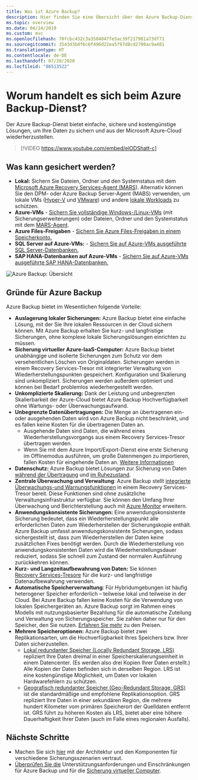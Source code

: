 ```yaml
---
title: Was ist Azure Backup?
description: Hier finden Sie eine Übersicht über den Azure Backup-Dienst und erfahren, wie er zu Ihrer Strategie für Geschäftskontinuität und Notfallwiederherstellung (Business Continuity & Disaster Recovery, BCDR) beiträgt.
ms.topic: overview
ms.date: 04/24/2019
ms.custom: mvc
ms.openlocfilehash: 70fcbc432c3a3584047fe5ac39f217981a73df71
ms.sourcegitcommit: 3543d3b4f6c6f496d22ea5f97d8cd2700ac9a481
ms.translationtype: HT
ms.contentlocale: de-DE
ms.lasthandoff: 07/20/2020
ms.locfileid: "86513522"
---
```

# <a name="what-is-the-azure-backup-service"></a>Worum handelt es sich beim Azure Backup-Dienst?

Der Azure Backup-Dienst bietet einfache, sichere und kostengünstige Lösungen, um Ihre Daten zu sichern und aus der Microsoft Azure-Cloud wiederherzustellen.

> [!VIDEO https://www.youtube.com/embed/elODShatt-c]

## <a name="what-can-i-back-up"></a>Was kann gesichert werden?

- **Lokal:** Sichern Sie Dateien, Ordner und den Systemstatus mit dem [Microsoft Azure Recovery Services-Agent (MARS](backup-support-matrix-mars-agent.md)). Alternativ können Sie den DPM- oder Azure Backup Server-Agent (MABS) verwenden, um lokale VMs ([Hyper-V](back-up-hyper-v-virtual-machines-mabs.md) und [VMware](backup-azure-backup-server-vmware.md)) und andere [lokale Workloads](backup-mabs-protection-matrix.md) zu schützen.
- **Azure-VMs** - [Sichern Sie vollständige Windows-/Linux-VMs](backup-azure-vms-introduction.md) (mit Sicherungserweiterungen) oder Dateien, Ordner und den Systemstatus mit dem [MARS-Agent](backup-azure-manage-mars.md).
- **Azure Files-Freigaben** - [Sichern Sie Azure Files-Freigaben in einem Speicherkonto.](backup-afs.md)
- **SQL Server auf Azure-VMs:**  -  [Sichern Sie auf Azure-VMs ausgeführte SQL Server-Datenbanken.](backup-azure-sql-database.md)
- **SAP HANA-Datenbanken auf Azure-VMs** - [Sichern Sie auf Azure-VMs ausgeführte SAP HANA-Datenbanken.](backup-azure-sap-hana-database.md)

![Azure Backup: Übersicht](./media/backup-overview/azure-backup-overview.png)

## <a name="why-use-azure-backup"></a>Gründe für Azure Backup

Azure Backup bietet im Wesentlichen folgende Vorteile:

- **Auslagerung lokaler Sicherungen:** Azure Backup bietet eine einfache Lösung, mit der Sie Ihre lokalen Ressourcen in der Cloud sichern können. Mit Azure Backup erhalten Sie kurz- und langfristige Sicherungen, ohne komplexe lokale Sicherungslösungen einrichten zu müssen.
- **Sicherung virtueller Azure-IaaS-Computer:** Azure Backup bietet unabhängige und isolierte Sicherungen zum Schutz vor dem versehentlichen Löschen von Originaldaten. Sicherungen werden in einem Recovery Services-Tresor mit integrierter Verwaltung von Wiederherstellungspunkten gespeichert. Konfiguration und Skalierung sind unkompliziert. Sicherungen werden außerdem optimiert und können bei Bedarf problemlos wiederhergestellt werden.
- **Unkomplizierte Skalierung:** Dank der Leistung und unbegrenzten Skalierbarkeit der Azure-Cloud bietet Azure Backup Hochverfügbarkeit ohne Wartungs- oder Überwachungsaufwand.
- **Unbegrenzte Datenübertragungen:** Die Menge an übertragenen ein- oder ausgehenden Daten wird von Azure Backup nicht beschränkt, und es fallen keine Kosten für die übertragenen Daten an.
  - Ausgehende Daten sind Daten, die während eines Wiederherstellungsvorgangs aus einem Recovery Services-Tresor übertragen werden.
  - Wenn Sie mit dem Azure Import/Export-Dienst eine erste Sicherung im Offlinemodus ausführen, um große Datenmengen zu importieren, fallen Kosten für eingehende Daten an.  [Weitere Informationen](backup-azure-backup-import-export.md)
- **Datenschutz:** Azure Backup bietet Lösungen zur Sicherung von Daten [während der Übertragung](backup-azure-security-feature.md) und [im Ruhezustand](backup-azure-security-feature-cloud.md).
- **Zentrale Überwachung und Verwaltung**: Azure Backup stellt [integrierte Überwachungs-und Warnungsfunktionen](backup-azure-monitoring-built-in-monitor.md) in einem Recovery Services-Tresor bereit. Diese Funktionen sind ohne zusätzliche Verwaltungsinfrastruktur verfügbar. Sie können den Umfang Ihrer Überwachung und Berichterstellung auch mit [Azure Monitor](backup-azure-monitoring-use-azuremonitor.md) erweitern.
- **Anwendungskonsistente Sicherungen:** Eine anwendungskonsistente Sicherung bedeutet, dass ein Wiederherstellungspunkt alle erforderlichen Daten zum Wiederherstellen der Sicherungskopie enthält. Azure Backup umfasst anwendungskonsistente Sicherungen, sodass sichergestellt ist, dass zum Wiederherstellen der Daten keine zusätzlichen Fixes benötigt werden. Durch die Wiederherstellung von anwendungskonsistenten Daten wird die Wiederherstellungsdauer reduziert, sodass Sie schnell zum Zustand der normalen Ausführung zurückkehren können.
- **Kurz- und Langzeitaufbewahrung von Daten:** Sie können [Recovery Services-Tresore](backup-azure-recovery-services-vault-overview.md) für die kurz- und langfristige Datenaufbewahrung verwenden.
- **Automatische Speicherverwaltung**: Für Hybridumgebungen ist häufig heterogener Speicher erforderlich – teilweise lokal und teilweise in der Cloud. Bei Azure Backup fallen keine Kosten für die Verwendung von lokalen Speichergeräten an. Azure Backup sorgt im Rahmen eines Modells mit nutzungsbasierter Bezahlung für die automatische Zuteilung und Verwaltung von Sicherungsspeicher. Sie zahlen daher nur für den Speicher, den Sie nutzen. [Erfahren Sie mehr](https://azure.microsoft.com/pricing/details/backup) zu den Preisen.
- **Mehrere Speicheroptionen:** Azure Backup bietet zwei Replikationsarten, um die Hochverfügbarkeit Ihres Speichers bzw. Ihrer Daten sicherzustellen.
  - [Lokal redundanter Speicher (Locally Redundant Storage, LRS)](../storage/common/storage-redundancy.md) repliziert Ihre Daten dreimal in einer Speicherskalierungseinheit in einem Datencenter. (Es werden also drei Kopien Ihrer Daten erstellt.) Alle Kopien der Daten befinden sich in derselben Region. LRS ist eine kostengünstige Möglichkeit, um Daten vor lokalen Hardwarefehlern zu schützen.
  - [Geografisch redundanter Speicher (Geo-Redundant Storage, GRS)](../storage/common/storage-redundancy.md) ist die standardmäßige und empfohlene Replikationsoption. GRS repliziert Ihre Daten in einer sekundären Region, die mehrere hundert Kilometer vom primären Speicherort der Quelldaten entfernt ist. GRS führt zu höheren Kosten als LRS, bietet aber eine höhere Dauerhaftigkeit Ihrer Daten (auch im Falle eines regionalen Ausfalls).

## <a name="next-steps"></a>Nächste Schritte

- Machen Sie sich [hier](backup-architecture.md) mit der Architektur und den Komponenten für verschiedene Sicherungsszenarien vertraut.
- [Überprüfen Sie die](backup-support-matrix.md) Unterstützungsanforderungen und Einschränkungen für Azure Backup und für die [Sicherung virtueller Computer](backup-support-matrix-iaas.md).
